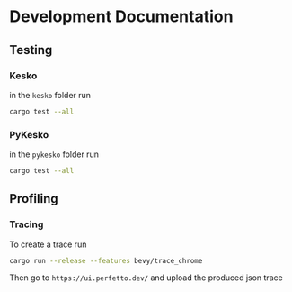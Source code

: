 # Development Documentation

## Testing

### Kesko
in the `kesko` folder run
```bash
cargo test --all
```

### PyKesko
in the `pykesko` folder run
```bash
cargo test --all
```

## Profiling

### Tracing

To create a trace run

```bash
cargo run --release --features bevy/trace_chrome
```

Then go to `https://ui.perfetto.dev/` and upload the produced json trace